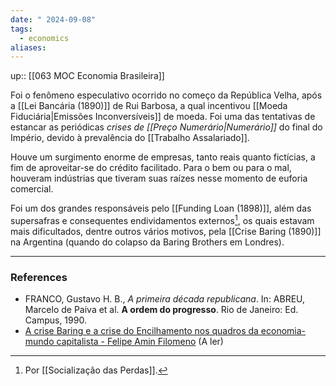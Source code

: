 ```yaml
---
date: " 2024-09-08"
tags:
  - economics
aliases:
---
```


up:: [[063 MOC Economia Brasileira]]

Foi o fenômeno especulativo ocorrido no começo da República Velha, após a [[Lei Bancária (1890)]] de Rui Barbosa, a qual incentivou [[Moeda Fiduciária|Emissões Inconversíveis]] de moeda. Foi uma das tentativas de estancar as periódicas *crises de [[Preço Numerário|Numerário]]* do final do Império, devido à prevalência do [[Trabalho Assalariado]].

Houve um surgimento enorme de empresas, tanto reais quanto fictícias, a fim de aproveitar-se do crédito facilitado. Para o bem ou para o mal, houveram indústrias que tiveram suas raízes nesse momento de euforia comercial.

Foi um dos grandes responsáveis pelo [[Funding Loan (1898)]], além das supersafras e consequentes endividamentos externos[^1], os quais estavam mais dificultados, dentre outros vários motivos, pela [[Crise Baring (1890)]] na Argentina (quando do colapso da Baring Brothers em Londres).

---
### References
- FRANCO, Gustavo H. B., *A primeira década republicana*. In: ABREU, Marcelo de Paiva et al. **A ordem do progresso**. Rio de Janeiro: Ed. Campus, 1990.
- [A crise Baring e a crise do Encilhamento nos quadros da economia-mundo capitalista - Felipe Amin Filomeno](https://www.scielo.br/j/ecos/a/Bp4t7wsbQfqPV4gZSwv4m4v/) (A ler)

[^1]: Por [[Socialização das Perdas]].